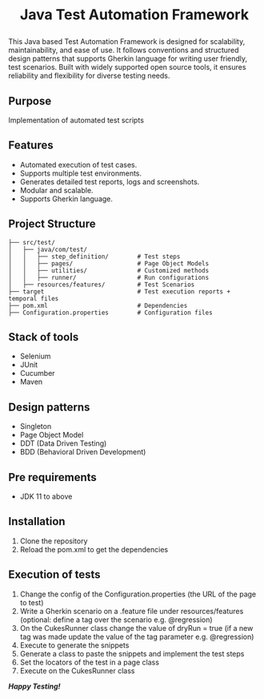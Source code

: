 # <p style="text-align: center;">Java Test Automation Framework</p>
This Java based Test Automation Framework is designed for scalability, maintainability, and ease of use. 
It follows conventions and structured design patterns that supports Gherkin language for writing user friendly, 
test scenarios. Built with widely supported open source tools, it ensures reliability and flexibility 
for diverse testing needs.

## Purpose
Implementation of automated test scripts

## Features
- Automated execution of test cases.
- Supports multiple test environments.
- Generates detailed test reports, logs and screenshots.
- Modular and scalable.
- Supports Gherkin language.

## Project Structure
```plaintext
├── src/test/
│   ├── java/com/test/
│   │   ├── step_definition/        # Test steps
│   │   ├── pages/                  # Page Object Models
│   │   ├── utilities/              # Customized methods
│   │   ├── runner/                 # Run configurations              
│   ├── resources/features/         # Test Scenarios
├── target                          # Test execution reports + temporal files
├── pom.xml                         # Dependencies
├── Configuration.properties        # Configuration files
```
## Stack of tools
- Selenium
- JUnit
- Cucumber
- Maven

## Design patterns
- Singleton
- Page Object Model
- DDT (Data Driven Testing)
- BDD (Behavioral Driven Development)

## Pre requirements
- JDK 11 to above

## Installation
1. Clone the repository
2. Reload the pom.xml to get the dependencies

## Execution of tests
1. Change the config of the Configuration.properties (the URL of the page to test)
2. Write a Gherkin scenario on a .feature file under resources/features (optional: define a tag over the scenario e.g. @regression)
3. On the CukesRunner class change the value of dryRun = true (if a new tag was made update the value of the tag parameter e.g. @regression)
4. Execute to generate the snippets
5. Generate a class to paste the snippets and implement the test steps
6. Set the locators of the test in a page class
7. Execute on the CukesRunner class

***Happy Testing!***